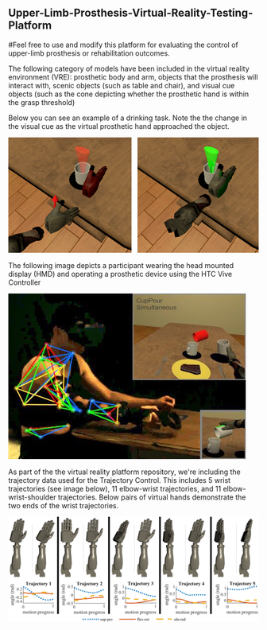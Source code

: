 ## Upper-Limb-Prosthesis-Virtual-Reality-Testing-Platform
#Feel free to use and modify this platform for evaluating the control of upper-limb prosthesis or rehabilitation outcomes.

The following category of models have been included in the virtual reality environment (VRE): prosthetic body and arm, objects that the prosthesis will interact with, scenic objects (such as table and chair), and visual cue objects (such as the cone depicting whether the prosthetic hand is within the grasp threshold)

Below you can see an example of a drinking task. Note the the change in the visual cue as the virtual prosthetic hand approached the object.

![alt text](https://github.com/ygCoder/Upper-Limb-Prosthesis-Virtual-Reality-Testing-Platform/blob/main/VR_reach_crop.png "VRE example")


The following image depicts a participant wearing the head mounted display (HMD) and operating a prosthetic device using the HTC Vive Controller

![alt text](https://github.com/ygCoder/Upper-Limb-Prosthesis-Virtual-Reality-Testing-Platform/blob/main/splash2.jpg "Participant Figure")


As part of the the virtual reality platform repository, we're including the trajectory data used for the Trajectory Control. This includes 5 wrist trajectories (see image below), 11 elbow-wrist trajectories, and 11 elbow-wrist-shoulder trajectories. Below pairs of virtual hands demonstrate the two ends of the wrist trajectories.

![alt text](https://github.com/ygCoder/Upper-Limb-Prosthesis-Virtual-Reality-Testing-Platform/blob/main/traj_wrist_v3.png "Participant Figure")
